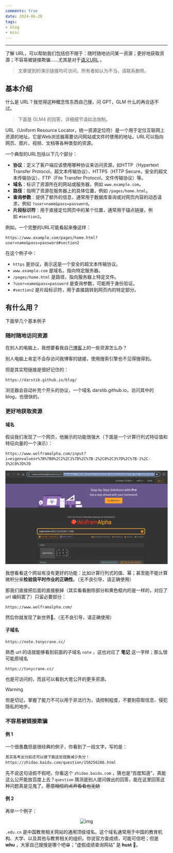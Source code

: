 ```yaml
---
comments: true
date: 2024-06-28
tags:
- blog
- misc
---
```


***

了解 URL，可以帮助我们包括但不限于：随时随地访问某一资源；更好地获取资源；不容易被链接欺骗……尤其是对于[语义URL](https://developer.mozilla.org/zh-CN/docs/Learn/Common_questions/Web_mechanics/What_is_a_URL#%E8%AF%AD%E4%B9%89_url) 。

<!-- more -->

> 文章提到的演示链接均可访问，所有者如认为不当，请联系删除。

## 基本介绍

什么是 URL？我觉得这种概念性东西自己搜，问 GPT，GLM 什么的再合适不过。

> 下面是 GLM4 的回答，详细细节请如法炮制。

URL（Uniform Resource Locator，统一资源定位符）是一个用于定位互联网上资源的地址。它是Web浏览器需要访问网站或文件时使用的地址。URL可以指向网页、图片、视频、文档等各种类型的资源。

一个典型的URL包括以下几个部分：

- **协议**：定义了客户端应该使用哪种协议来访问资源，如HTTP（Hypertext Transfer Protocol，超文本传输协议）、HTTPS（HTTP Secure，安全的超文本传输协议）、FTP（File Transfer Protocol，文件传输协议）等。
- **域名**：标识了资源所在的网站或服务器，例如 `www.example.com`。
- **路径**：指明了资源在服务器上的具体位置，例如 `/pages/home.html`。
- **查询参数**：提供了额外的信息，通常用于数据库查询或对网页内容的动态请求，例如 `?user=name&pass=password`。
- **片段标识符**：用于直接定位网页中的某个位置，通常用于锚点链接，例如 `#section2`。

例如，一个完整的URL可能看起来像这样：

```
https://www.example.com/pages/home.html?user=name&pass=password#section2
```

在这个例子中：

- `https` 是协议，表示这是一个安全的超文本传输协议。
- `www.example.com` 是域名，指向特定服务器。
- `/pages/home.html` 是路径，指向服务器上特定文件。
- `?user=name&pass=password` 是查询参数，可能用于身份验证。
- `#section2` 是片段标识符，用于直接跳转到网页内的特定部分。

## 有什么用？

下面举几个基本例子

### 随时随地访问资源

在别人的电脑上，我想要看我自己[博客](https://darstib.github.io/blog/)上的一些资源怎么办？

别人电脑上肯定不会存访问我博客的链接，使用搜索引擎也不见得搜得到。

但是其实短链接是很好记住的：

```url
https://darstib.github.io/blog/
```

浏览器会自动补充个开头的协议，一个域名 darstib.github.io，访问其中的 blog，也很快的。

### 更好地获取资源

#### 域名

假设我们发现了一个网页，他展示的功能很强大（下面是一个计算行列式特征值和特征向量的一个演示）：

```url
https://www.wolframalpha.com/input?i=eigenvalues+%7B%7B0%2C2%2C1%7D%2C%7B-2%2C0%2C3%7D%2C%7B-1%2C-3%2C0%7D%7D
```

![](attachments/What%20Url%20can%20do.png)

我想看看这个网站有没有更好的功能：比如计算行列式的值、幂；甚至能不能计算微积分来**检验我平时作业的正确性**。（无不良引导，请正确使用）

那我们直接把后面的直接删掉（其实看看删除部分和黄色框内的是一样的，对应了 url 编码罢了）只留必要部分：

```url
https://www.wolframalpha.com/
```

然后你就发现了新世界🤪。（无不良引导，请正确使用）

#### 子域名

```url
https://note.tonycrane.cc/
```

熟悉 url 的话就能够看到前面的子域名 `note` ，这也对应了 **笔记** 这一字样；那么很可能原域名

```url
https://tonycrane.cc/
```

也是可访问的，而且可以看到大佬公开的更多资源。

> [!WARNING]
>
> 但是切记，掌握了能力不可以用于非法行为，请控制程度，不要到窃取信息、侵犯隐私的地步。

### 不容易被链接欺骗

#### 例 1

一个很愚蠢但是很经典的例子，你看到了一段文字，写的是：

```txt
其实高考出分前还可以做下面这些措施减少失分！
https://zhidao.baidu.com/question/150256286.html
```

先不说这句话假不假吧，你看这个 `zhidao.baidu.com` ，猜也是“百度知道”，真能这么公开能放百度上去？`question` 猜测是别人提问做出的回答，能在这里回答这种问题真是见鬼了。~~愿意相信的点开看看也无妨~~

#### 例 2

再举一个例子：

<div style="text-align: center;"><img src="https://raw.gitmirror.com/darstib/public_imgs/utool/tuchuang/1739758366531What Url can do-2.png" alt="img" style="width: 30%;"><p></p></div>

`.edu.cn` 是中国教育相关网站的通用顶级域名。这个域名通常用于中国的教育机构、大学、以及其他与教育相关的组织。你说官方查成绩，可能可信吧；但是 **whu** ，大家自己搜搜是哪个吧😁；“虚假成绩查询网站” 是 **hust** 🤣。

